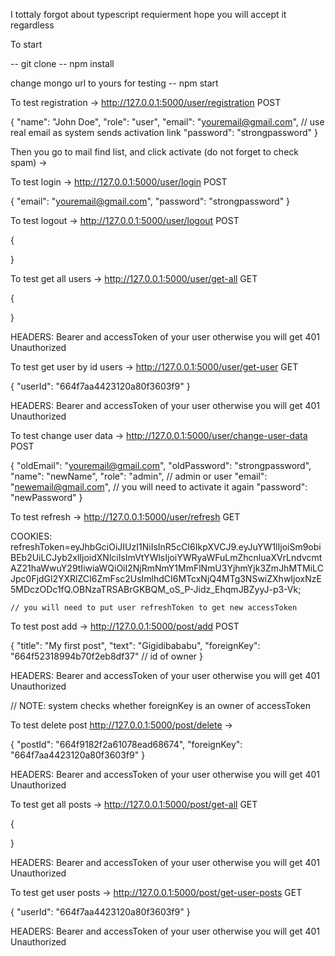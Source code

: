 I tottaly forgot about typescript requierment hope you will accept it regardless

To start 

-- git clone 
-- npm install

change mongo url to yours for testing
-- npm start

To test registration -> http://127.0.0.1:5000/user/registration POST

{
  "name": "John Doe",
  "role": "user",
  "email": "youremail@gmail.com",  // use real email as system sends activation link 
  "password": "strongpassword"
}

Then you go to mail find list, and click activate (do not forget to check spam) ->

To test login -> http://127.0.0.1:5000/user/login POST

{
  "email": "youremail@gmail.com",
  "password": "strongpassword"
}

To test logout -> http://127.0.0.1:5000/user/logout POST

{

}

To test get all users -> http://127.0.0.1:5000/user/get-all GET

{

}

HEADERS: Bearer and accessToken of your user otherwise you will get 401 Unauthorized

To test get user by id users -> http://127.0.0.1:5000/user/get-user GET

{
	"userId": "664f7aa4423120a80f3603f9"
}

HEADERS: Bearer and accessToken of your user otherwise you will get 401 Unauthorized

To test change user data -> http://127.0.0.1:5000/user/change-user-data POST

{ 
	"oldEmail": "youremail@gmail.com", 
	"oldPassword": "strongpassword", 
	"name": "newName", 
	"role": "admin", // admin or user
	"email": "newemail@gmail.com", // you will need to activate it again 
	"password": "newPassword"
}

To test refresh -> http://127.0.0.1:5000/user/refresh GET

COOKIES:
  	refreshToken=eyJhbGciOiJIUzI1NiIsInR5cCI6IkpXVCJ9.eyJuYW1lIjoiSm9obiBEb2UiLCJyb2xlIjoidXNlciIsImVtYWlsIjoiYWRyaWFuLmZhcnluaXVrLndvcmtAZ21haWwuY29tIiwiaWQiOiI2NjRmNmY1MmFlNmU3YjhmYjk3ZmJhMTMiLCJpc0FjdGl2YXRlZCI6ZmFsc2UsImlhdCI6MTcxNjQ4MTg3NSwiZXhwIjoxNzE5MDczODc1fQ.OBNzaTRSABrGKBQM_oS_P-Jidz_EhqmJBZyyJ-p3-Vk;

    // you will need to put user refreshToken to get new accessToken 

To test post add -> http://127.0.0.1:5000/post/add POST

{ 
	"title": "My first post", 
	"text": "Gigidibababu", 
	"foreignKey": "664f52318994b70f2eb8df37" // id of owner 
}

HEADERS: Bearer and accessToken of your user otherwise you will get 401 Unauthorized

// NOTE: system checks whether foreignKey is an owner of accessToken

To test delete post http://127.0.0.1:5000/post/delete -> 

{ 
	"postId": "664f9182f2a61078ead68674",
	"foreignKey": "664f7aa4423120a80f3603f9"
}

HEADERS: Bearer and accessToken of your user otherwise you will get 401 Unauthorized

To test get all posts -> http://127.0.0.1:5000/post/get-all GET

{
  
}

HEADERS: Bearer and accessToken of your user otherwise you will get 401 Unauthorized

To test get user posts -> http://127.0.0.1:5000/post/get-user-posts GET

{
	"userId": "664f7aa4423120a80f3603f9"
}

HEADERS: Bearer and accessToken of your user otherwise you will get 401 Unauthorized
